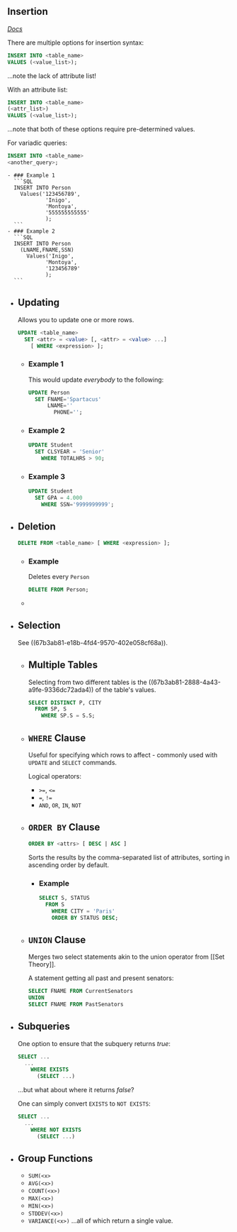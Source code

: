 ## Insertion
*[Docs](https://mariadb.com/kb/en/insert/)*

There are multiple options for insertion syntax:
```SQL
INSERT INTO <table_name>
VALUES (<value_list>);
```
...note the lack of attribute list!

With an attribute list:
```SQL
INSERT INTO <table_name>
(<attr_list>)
VALUES (<value_list>);
```
...note that both of these options require pre-determined values.

For variadic queries:
```SQL
INSERT INTO <table_name>
<another_query>;
```
	- ### Example 1
	  ```SQL
	  INSERT INTO Person
	  	Values('123456789',
	            'Inigo',
	            'Montoya',
	            '555555555555'
	            );
	  ```
	- ### Example 2
	  ```SQL
	  INSERT INTO Person
	  	(LNAME,FNAME,SSN)
	      Values('Inigo',
	            'Montoya',
	            '123456789'
	            );
	  ```
- ## Updating
  Allows you to update one or more rows.
  
  ```SQL
  UPDATE <table_name>
  	SET <attr> = <value> [, <attr> = <value> ...]
      [ WHERE <expression> ];
  ```
	- ### Example 1
	  This would update *everybody* to the following:
	  ```SQL
	  UPDATE Person
	  	SET FNAME='Spartacus'
	      	LNAME=''
	          PHONE='';
	  ```
	- ### Example 2
	  ```SQL
	  UPDATE Student
	  	SET CLSYEAR = 'Senior'
	      WHERE TOTALHRS > 90;
	  ```
	- ### Example 3
	  ```SQL
	  UPDATE Student
	  	SET GPA = 4.000
	      WHERE SSN='9999999999';
	  ```
- ## Deletion
  ```SQL
  DELETE FROM <table_name> [ WHERE <expression> ];
  ```
	- ### Example
	  Deletes every `Person`
	  ```SQL
	  DELETE FROM Person;
	  ```
	-
- ## Selection
  See ((67b3ab81-e18b-4fd4-9570-402e058cf68a)).
	- ## Multiple Tables
	  Selecting from two different tables is the ((67b3ab81-2888-4a43-a9fe-9336dc72ada4)) of the table's values.
	  ```SQL
	  SELECT DISTINCT P, CITY
	  	FROM SP, S
	      WHERE SP.S = S.S;
	  ```
	- ## `WHERE` Clause
	  Useful for specifying which rows to affect - commonly used with `UPDATE` and `SELECT` commands.
	  
	  Logical operators:
	  * `>=`, `<=`
	  * `=`, `!=`
	  * `AND`, `OR`, `IN`, `NOT`
	- ## `ORDER BY` Clause
	  ```SQL
	  ORDER BY <attrs> [ DESC | ASC ]
	  ```
	  Sorts the results by the comma-separated list of attributes, sorting in ascending order by default.
		- ### Example
		  ```SQL
		  SELECT S, STATUS
		  	FROM S
		      WHERE CITY = 'Paris'
		      ORDER BY STATUS DESC;
		  ```
	- ## `UNION` Clause
	  Merges two select statements akin to the union operator from [[Set Theory]].
	  
	  A statement getting all past and present senators:
	  ```SQL
	  SELECT FNAME FROM CurrentSenators
	  UNION
	  SELECT FNAME FROM PastSenators
	  ```
- ## Subqueries
  One option to ensure that the subquery returns *true*:
  ```SQL
  SELECT ...
  	...
      WHERE EXISTS
      	(SELECT ...)
  ```
  ...but what about where it returns *false*?
  
  One can simply convert `EXISTS` to `NOT EXISTS`:
  ```SQL
  SELECT ...
  	...
      WHERE NOT EXISTS
      	(SELECT ...)
  ```
- ## Group Functions
  * `SUM(<x>`
  * `AVG(<x>)`
  * `COUNT(<x>)`
  * `MAX(<x>)`
  * `MIN(<x>)`
  * `STDDEV(<x>)`
  * `VARIANCE(<x>)`
  ...all of which return a single value.
